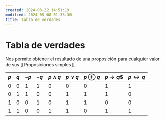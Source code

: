 ```yaml
---
created: 2024-03-22 14:51:19
modified: 2024-05-08 01:33:30
title: Tabla de verdades
---
```


# Tabla de verdades

Nos permite obtener el resultado de una proposición para cualquier valor de sus [[Proposiciones simples]].

| $p$ | $q$ | $-p$ | $-q$ | $p \land q$ | $p \lor q$ | $p \oplus q$ | $p \rightarrow q$$ | $p \leftrightarrow q$ |
| --- | --- | ---- | ---- | ----------- | ---------- | ------------ | ------------------ | --------------------- |
| 0   | 0   | 1    | 1    | 0           | 0          | 0            | 1                  | 1                     |
| 0   | 1   | 1    | 0    | 0           | 1          | 1            | 1                  | 0                     |
| 1   | 0   | 0    | 1    | 0           | 1          | 1            | 0                  | 0                     |
| 1   | 1   | 0    | 0    | 1           | 1          | 0            | 1                  | 1                     |
